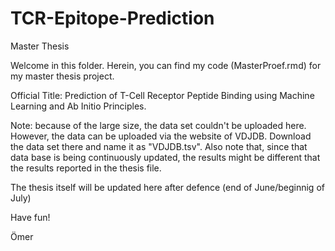 # TCR-Epitope-Prediction
Master Thesis

Welcome in this folder. Herein, you can find my code (MasterProef.rmd) for my master thesis project.

Official Title: Prediction of T-Cell Receptor Peptide Binding using Machine Learning and Ab Initio Principles.

Note: because of the large size, the data set couldn't be uploaded here. However, the data can be uploaded via the
website of VDJDB. Download the data set there and name it as "VDJDB.tsv". Also note that, since that data base is
being continuously updated, the results might be different that the results reported in the thesis file.

The thesis itself will be updated here after defence (end of June/beginnig of July)

Have fun!

Ömer
